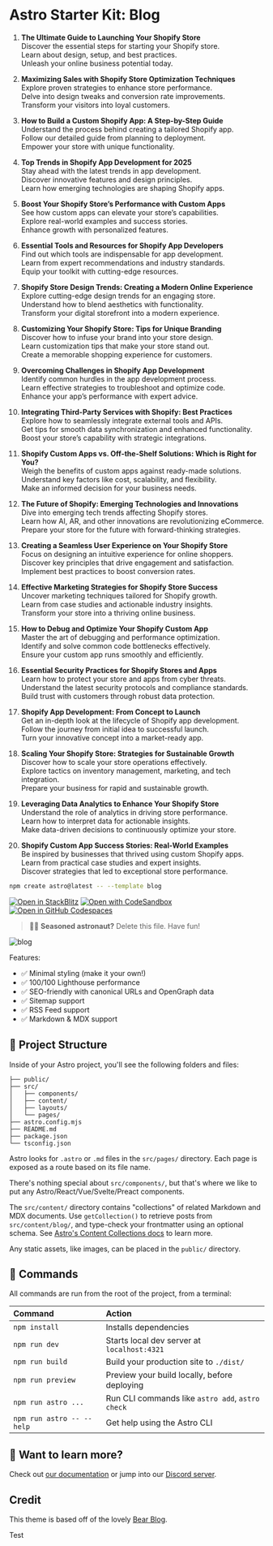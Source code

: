 # Astro Starter Kit: Blog

1. **The Ultimate Guide to Launching Your Shopify Store**  
   Discover the essential steps for starting your Shopify store.  
   Learn about design, setup, and best practices.  
   Unleash your online business potential today.

2. **Maximizing Sales with Shopify Store Optimization Techniques**  
   Explore proven strategies to enhance store performance.  
   Delve into design tweaks and conversion rate improvements.  
   Transform your visitors into loyal customers.

3. **How to Build a Custom Shopify App: A Step-by-Step Guide**  
   Understand the process behind creating a tailored Shopify app.  
   Follow our detailed guide from planning to deployment.  
   Empower your store with unique functionality.

4. **Top Trends in Shopify App Development for 2025**  
   Stay ahead with the latest trends in app development.  
   Discover innovative features and design principles.  
   Learn how emerging technologies are shaping Shopify apps.

5. **Boost Your Shopify Store’s Performance with Custom Apps**  
   See how custom apps can elevate your store’s capabilities.  
   Explore real-world examples and success stories.  
   Enhance growth with personalized features.

6. **Essential Tools and Resources for Shopify App Developers**  
   Find out which tools are indispensable for app development.  
   Learn from expert recommendations and industry standards.  
   Equip your toolkit with cutting-edge resources.

7. **Shopify Store Design Trends: Creating a Modern Online Experience**  
   Explore cutting-edge design trends for an engaging store.  
   Understand how to blend aesthetics with functionality.  
   Transform your digital storefront into a modern experience.

8. **Customizing Your Shopify Store: Tips for Unique Branding**  
   Discover how to infuse your brand into your store design.  
   Learn customization tips that make your store stand out.  
   Create a memorable shopping experience for customers.

9. **Overcoming Challenges in Shopify App Development**  
   Identify common hurdles in the app development process.  
   Learn effective strategies to troubleshoot and optimize code.  
   Enhance your app’s performance with expert advice.

10. **Integrating Third-Party Services with Shopify: Best Practices**  
    Explore how to seamlessly integrate external tools and APIs.  
    Get tips for smooth data synchronization and enhanced functionality.  
    Boost your store’s capability with strategic integrations.

11. **Shopify Custom Apps vs. Off-the-Shelf Solutions: Which is Right for You?**  
    Weigh the benefits of custom apps against ready-made solutions.  
    Understand key factors like cost, scalability, and flexibility.  
    Make an informed decision for your business needs.

12. **The Future of Shopify: Emerging Technologies and Innovations**  
    Dive into emerging tech trends affecting Shopify stores.  
    Learn how AI, AR, and other innovations are revolutionizing eCommerce.  
    Prepare your store for the future with forward-thinking strategies.

13. **Creating a Seamless User Experience on Your Shopify Store**  
    Focus on designing an intuitive experience for online shoppers.  
    Discover key principles that drive engagement and satisfaction.  
    Implement best practices to boost conversion rates.

14. **Effective Marketing Strategies for Shopify Store Success**  
    Uncover marketing techniques tailored for Shopify growth.  
    Learn from case studies and actionable industry insights.  
    Transform your store into a thriving online business.

15. **How to Debug and Optimize Your Shopify Custom App**  
    Master the art of debugging and performance optimization.  
    Identify and solve common code bottlenecks effectively.  
    Ensure your custom app runs smoothly and efficiently.

16. **Essential Security Practices for Shopify Stores and Apps**  
    Learn how to protect your store and apps from cyber threats.  
    Understand the latest security protocols and compliance standards.  
    Build trust with customers through robust data protection.

17. **Shopify App Development: From Concept to Launch**  
    Get an in-depth look at the lifecycle of Shopify app development.  
    Follow the journey from initial idea to successful launch.  
    Turn your innovative concept into a market-ready app.

18. **Scaling Your Shopify Store: Strategies for Sustainable Growth**  
    Discover how to scale your store operations effectively.  
    Explore tactics on inventory management, marketing, and tech integration.  
    Prepare your business for rapid and sustainable growth.

19. **Leveraging Data Analytics to Enhance Your Shopify Store**  
    Understand the role of analytics in driving store performance.  
    Learn how to interpret data for actionable insights.  
    Make data-driven decisions to continuously optimize your store.

20. **Shopify Custom App Success Stories: Real-World Examples**  
    Be inspired by businesses that thrived using custom Shopify apps.  
    Learn from practical case studies and expert insights.  
    Discover strategies that led to exceptional store performance.

```sh
npm create astro@latest -- --template blog
```

[![Open in StackBlitz](https://developer.stackblitz.com/img/open_in_stackblitz.svg)](https://stackblitz.com/github/withastro/astro/tree/latest/examples/blog)
[![Open with CodeSandbox](https://assets.codesandbox.io/github/button-edit-lime.svg)](https://codesandbox.io/p/sandbox/github/withastro/astro/tree/latest/examples/blog)
[![Open in GitHub Codespaces](https://github.com/codespaces/badge.svg)](https://codespaces.new/withastro/astro?devcontainer_path=.devcontainer/blog/devcontainer.json)

> 🧑‍🚀 **Seasoned astronaut?** Delete this file. Have fun!

![blog](https://github.com/withastro/astro/assets/2244813/ff10799f-a816-4703-b967-c78997e8323d)

Features:

- ✅ Minimal styling (make it your own!)
- ✅ 100/100 Lighthouse performance
- ✅ SEO-friendly with canonical URLs and OpenGraph data
- ✅ Sitemap support
- ✅ RSS Feed support
- ✅ Markdown & MDX support

## 🚀 Project Structure

Inside of your Astro project, you'll see the following folders and files:

```text
├── public/
├── src/
│   ├── components/
│   ├── content/
│   ├── layouts/
│   └── pages/
├── astro.config.mjs
├── README.md
├── package.json
└── tsconfig.json
```

Astro looks for `.astro` or `.md` files in the `src/pages/` directory. Each page is exposed as a route based on its file name.

There's nothing special about `src/components/`, but that's where we like to put any Astro/React/Vue/Svelte/Preact components.

The `src/content/` directory contains "collections" of related Markdown and MDX documents. Use `getCollection()` to retrieve posts from `src/content/blog/`, and type-check your frontmatter using an optional schema. See [Astro's Content Collections docs](https://docs.astro.build/en/guides/content-collections/) to learn more.

Any static assets, like images, can be placed in the `public/` directory.

## 🧞 Commands

All commands are run from the root of the project, from a terminal:

| Command                   | Action                                           |
| :------------------------ | :----------------------------------------------- |
| `npm install`             | Installs dependencies                            |
| `npm run dev`             | Starts local dev server at `localhost:4321`      |
| `npm run build`           | Build your production site to `./dist/`          |
| `npm run preview`         | Preview your build locally, before deploying     |
| `npm run astro ...`       | Run CLI commands like `astro add`, `astro check` |
| `npm run astro -- --help` | Get help using the Astro CLI                     |

## 👀 Want to learn more?

Check out [our documentation](https://docs.astro.build) or jump into our [Discord server](https://astro.build/chat).

## Credit

This theme is based off of the lovely [Bear Blog](https://github.com/HermanMartinus/bearblog/).


Test